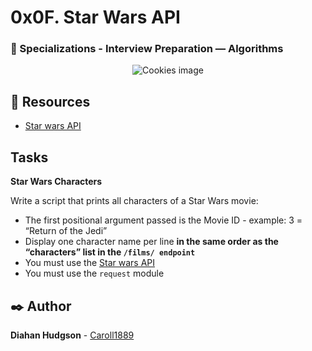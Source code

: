 # 0x0F. Star Wars API
### :open_file_folder: Specializations - Interview Preparation ― Algorithms

<p align="center">
    <img src='https://travellingtechguy.blog/wp-content/uploads/2018/09/swapi.jpg' alt="Cookies image">
</p>

## :closed_book: Resources

* [Star wars API](https://swapi-api.hbtn.io/)

## Tasks

**Star Wars Characters**

Write a script that prints all characters of a Star Wars movie:

* The first positional argument passed is the Movie ID - example: 3 = “Return of the Jedi”
* Display one character name per line **in the same order as the “characters” list in the `/films/ endpoint`**
* You must use the [Star wars API](https://swapi-api.hbtn.io/)
* You must use the `request` module

## :black_nib: Author 
**Diahan Hudgson**  -  [Caroll1889](https://github.com/Caroll1889)